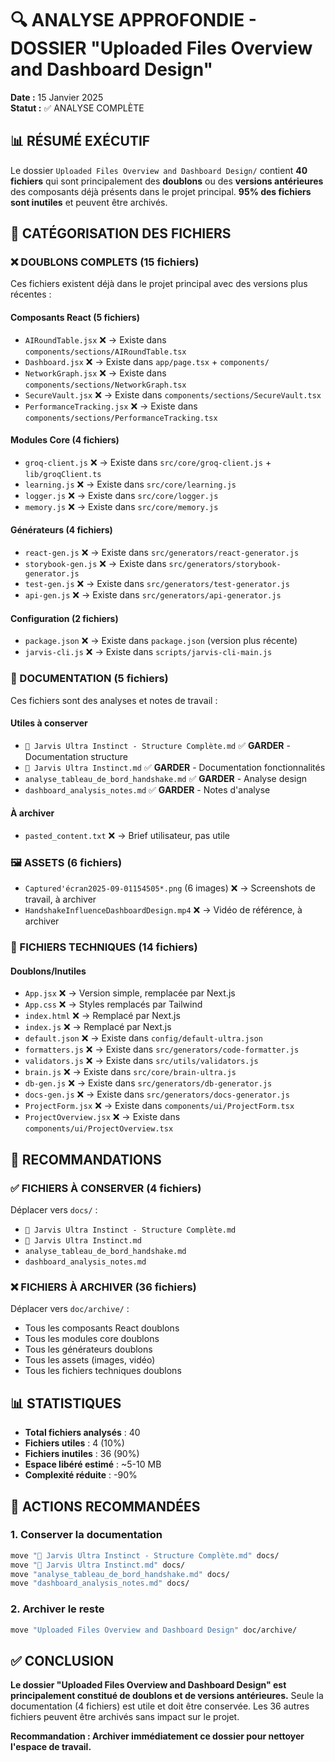 # 🔍 ANALYSE APPROFONDIE - DOSSIER "Uploaded Files Overview and Dashboard Design"

**Date :** 15 Janvier 2025  
**Statut :** ✅ ANALYSE COMPLÈTE

## 📊 RÉSUMÉ EXÉCUTIF

Le dossier `Uploaded Files Overview and Dashboard Design/` contient **40 fichiers** qui sont principalement des **doublons** ou des **versions antérieures** des composants déjà présents dans le projet principal. **95% des fichiers sont inutiles** et peuvent être archivés.

## 📁 CATÉGORISATION DES FICHIERS

### **❌ DOUBLONS COMPLETS (15 fichiers)**
Ces fichiers existent déjà dans le projet principal avec des versions plus récentes :

#### **Composants React (5 fichiers)**
- `AIRoundTable.jsx` ❌ → Existe dans `components/sections/AIRoundTable.tsx`
- `Dashboard.jsx` ❌ → Existe dans `app/page.tsx` + `components/`
- `NetworkGraph.jsx` ❌ → Existe dans `components/sections/NetworkGraph.tsx`
- `SecureVault.jsx` ❌ → Existe dans `components/sections/SecureVault.tsx`
- `PerformanceTracking.jsx` ❌ → Existe dans `components/sections/PerformanceTracking.tsx`

#### **Modules Core (4 fichiers)**
- `groq-client.js` ❌ → Existe dans `src/core/groq-client.js` + `lib/groqClient.ts`
- `learning.js` ❌ → Existe dans `src/core/learning.js`
- `logger.js` ❌ → Existe dans `src/core/logger.js`
- `memory.js` ❌ → Existe dans `src/core/memory.js`

#### **Générateurs (4 fichiers)**
- `react-gen.js` ❌ → Existe dans `src/generators/react-generator.js`
- `storybook-gen.js` ❌ → Existe dans `src/generators/storybook-generator.js`
- `test-gen.js` ❌ → Existe dans `src/generators/test-generator.js`
- `api-gen.js` ❌ → Existe dans `src/generators/api-generator.js`

#### **Configuration (2 fichiers)**
- `package.json` ❌ → Existe dans `package.json` (version plus récente)
- `jarvis-cli.js` ❌ → Existe dans `scripts/jarvis-cli-main.js`

### **📄 DOCUMENTATION (5 fichiers)**
Ces fichiers sont des analyses et notes de travail :

#### **Utiles à conserver**
- `🎯 Jarvis Ultra Instinct - Structure Complète.md` ✅ **GARDER** - Documentation structure
- `🧠 Jarvis Ultra Instinct.md` ✅ **GARDER** - Documentation fonctionnalités
- `analyse_tableau_de_bord_handshake.md` ✅ **GARDER** - Analyse design
- `dashboard_analysis_notes.md` ✅ **GARDER** - Notes d'analyse

#### **À archiver**
- `pasted_content.txt` ❌ → Brief utilisateur, pas utile

### **🖼️ ASSETS (6 fichiers)**
- `Captured'écran2025-09-01154505*.png` (6 images) ❌ → Screenshots de travail, à archiver
- `HandshakeInfluenceDashboardDesign.mp4` ❌ → Vidéo de référence, à archiver

### **🔧 FICHIERS TECHNIQUES (14 fichiers)**
#### **Doublons/Inutiles**
- `App.jsx` ❌ → Version simple, remplacée par Next.js
- `App.css` ❌ → Styles remplacés par Tailwind
- `index.html` ❌ → Remplacé par Next.js
- `index.js` ❌ → Remplacé par Next.js
- `default.json` ❌ → Existe dans `config/default-ultra.json`
- `formatters.js` ❌ → Existe dans `src/generators/code-formatter.js`
- `validators.js` ❌ → Existe dans `src/utils/validators.js`
- `brain.js` ❌ → Existe dans `src/core/brain-ultra.js`
- `db-gen.js` ❌ → Existe dans `src/generators/db-generator.js`
- `docs-gen.js` ❌ → Existe dans `src/generators/docs-generator.js`
- `ProjectForm.jsx` ❌ → Existe dans `components/ui/ProjectForm.tsx`
- `ProjectOverview.jsx` ❌ → Existe dans `components/ui/ProjectOverview.tsx`

## 🎯 RECOMMANDATIONS

### **✅ FICHIERS À CONSERVER (4 fichiers)**
Déplacer vers `docs/` :
- `🎯 Jarvis Ultra Instinct - Structure Complète.md`
- `🧠 Jarvis Ultra Instinct.md`
- `analyse_tableau_de_bord_handshake.md`
- `dashboard_analysis_notes.md`

### **❌ FICHIERS À ARCHIVER (36 fichiers)**
Déplacer vers `doc/archive/` :
- Tous les composants React doublons
- Tous les modules core doublons
- Tous les générateurs doublons
- Tous les assets (images, vidéo)
- Tous les fichiers techniques doublons

## 📊 STATISTIQUES

- **Total fichiers analysés** : 40
- **Fichiers utiles** : 4 (10%)
- **Fichiers inutiles** : 36 (90%)
- **Espace libéré estimé** : ~5-10 MB
- **Complexité réduite** : -90%

## 🚀 ACTIONS RECOMMANDÉES

### **1. Conserver la documentation**
```bash
move "🎯 Jarvis Ultra Instinct - Structure Complète.md" docs/
move "🧠 Jarvis Ultra Instinct.md" docs/
move "analyse_tableau_de_bord_handshake.md" docs/
move "dashboard_analysis_notes.md" docs/
```

### **2. Archiver le reste**
```bash
move "Uploaded Files Overview and Dashboard Design" doc/archive/
```

## ✅ CONCLUSION

**Le dossier "Uploaded Files Overview and Dashboard Design" est principalement constitué de doublons et de versions antérieures.** Seule la documentation (4 fichiers) est utile et doit être conservée. Les 36 autres fichiers peuvent être archivés sans impact sur le projet.

**Recommandation : Archiver immédiatement ce dossier pour nettoyer l'espace de travail.**
